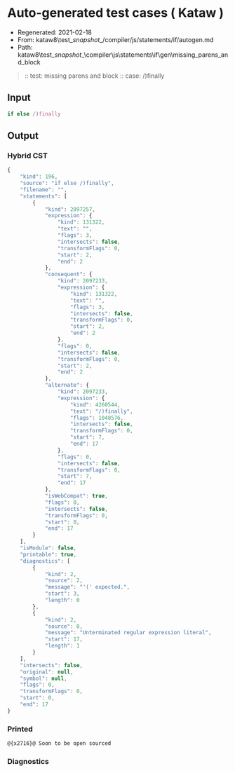 # Auto-generated test cases ( Kataw )
- Regenerated: 2021-02-18
- From: kataw8\test\__snapshot__/compiler/js/statements/if/autogen.md
- Path: kataw8\test\__snapshot__\compiler\js\statements\if\gen\missing_parens_and_block
> :: test: missing parens and block
> :: case: /)finally
## Input

`````js
if else /)finally
`````

## Output

### Hybrid CST


```javascript
{
    "kind": 196,
    "source": "if else /)finally",
    "filename": "",
    "statements": [
        {
            "kind": 2097257,
            "expression": {
                "kind": 131322,
                "text": "",
                "flags": 3,
                "intersects": false,
                "transformFlags": 0,
                "start": 2,
                "end": 2
            },
            "consequent": {
                "kind": 2097233,
                "expression": {
                    "kind": 131322,
                    "text": "",
                    "flags": 3,
                    "intersects": false,
                    "transformFlags": 0,
                    "start": 2,
                    "end": 2
                },
                "flags": 0,
                "intersects": false,
                "transformFlags": 0,
                "start": 2,
                "end": 2
            },
            "alternate": {
                "kind": 2097233,
                "expression": {
                    "kind": 4260544,
                    "text": "/)finally",
                    "flags": 1048576,
                    "intersects": false,
                    "transformFlags": 0,
                    "start": 7,
                    "end": 17
                },
                "flags": 0,
                "intersects": false,
                "transformFlags": 0,
                "start": 7,
                "end": 17
            },
            "isWebCompat": true,
            "flags": 0,
            "intersects": false,
            "transformFlags": 0,
            "start": 0,
            "end": 17
        }
    ],
    "isModule": false,
    "printable": true,
    "diagnostics": [
        {
            "kind": 2,
            "source": 2,
            "message": "'(' expected.",
            "start": 3,
            "length": 0
        },
        {
            "kind": 2,
            "source": 0,
            "message": "Unterminated regular expression literal",
            "start": 17,
            "length": 1
        }
    ],
    "intersects": false,
    "original": null,
    "symbol": null,
    "flags": 0,
    "transformFlags": 0,
    "start": 0,
    "end": 17
}
```

  
### Printed


```javascript
@{x2716}@ Soon to be open sourced
```

  
### Diagnostics


```javascript

```

